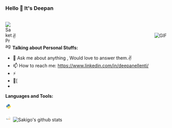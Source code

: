 
### Hello 👋 It's Deepan

<br/>
<a href="https://www.linkedin.com/in/deepanellenti/">
<img align="left" alt="Saket Prag" width="22px" src="https://cdn.jsdelivr.net/npm/simple-icons@v3/icons/linkedin.svg" />
</a>
<br />

<br />
✌

<img align="right" alt="GIF" src="https://media.giphy.com/media/USV0ym3bVWQJJmNu3N/giphy.gif" />


**Talking about Personal Stuffs:**

- 💬 Ask me about anything , Would love to answer them.✌
- 📫 How to reach me: https://www.linkedin.com/in/deepanellenti/
- ⚡
- 📝[
- 




**Languages and Tools:**


<code><img height="20" src="https://raw.githubusercontent.com/github/explore/80688e429a7d4ef2fca1e82350fe8e3517d3494d/topics/python/python.png"></code>

<code><img height="20" src="https://raw.githubusercontent.com/github/explore/80688e429a7d4ef2fca1e82350fe8e3517d3494d/topics/mysql/mysql.png"></code>
![Sakigo's github stats](https://github-readme-stats.vercel.app/api?username=Deepan.Ellenti&show_icons=true&hide_border=true)

